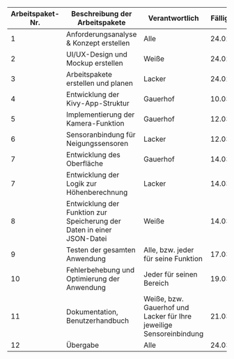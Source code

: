 | Arbeitspaket-Nr. | Beschreibung der Arbeitspakete                                      | Verantwortlich                                | Fällig bis  |
|------------------|---------------------------------------------------------------------|----------------------------------------------|-------------|
| 1                | Anforderungsanalyse & Konzept erstellen                             | Alle                                         | 24.02.25    |
| 2                | UI/UX-Design und Mockup erstellen                                   | Weiße                                        | 24.02.25    |
| 3                | Arbeitspakete erstellen und planen                                  | Lacker                                       | 24.02.25    |
| 4                | Entwicklung der Kivy-App-Struktur                                   | Gauerhof                                     | 10.03.25    |
| 5                | Implementierung der Kamera-Funktion                                 | Gauerhof                                     | 12.03.25    |
| 6                | Sensoranbindung für Neigungssensoren                                | Lacker                                       | 12.03.25    |
| 7                | Entwicklung des Oberfläche                                          | Gauerhof                                     | 14.03.25    |      
| 7                | Entwicklung der Logik zur Höhenberechnung                           | Lacker                                       | 14.03.25    |
| 8                | Entwicklung der Funktion zur Speicherung der Daten in einer JSON-Datei | Weiße                                     | 14.03.25    |
| 9                | Testen der gesamten Anwendung                                       | Alle, bzw. jeder für seine Funktion          | 17.03.25    |
| 10               | Fehlerbehebung und Optimierung der Anwendung                        | Jeder für seinen Bereich                     | 19.03.25    |
| 11               | Dokumentation, Benutzerhandbuch                                     | Weiße, bzw. Gauerhof und Lacker für Ihre jeweilige Sensoreinbindung | 21.03.25   |
| 12               | Übergabe                                                            | Alle                                         | 24.03.25    |
